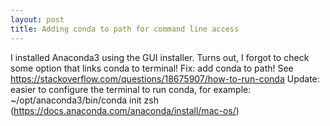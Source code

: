 ```yaml
---
layout: post
title: Adding conda to path for command line access
---
```


I installed Anaconda3 using the GUI installer. Turns out, I forgot to check some option that links conda to terminal!
Fix: add conda to path! See https://stackoverflow.com/questions/18675907/how-to-run-conda
Update: easier to configure the terminal to run conda, for example:
~/opt/anaconda3/bin/conda init zsh
(https://docs.anaconda.com/anaconda/install/mac-os/)
